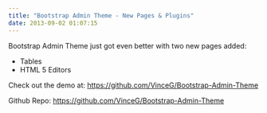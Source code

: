 ```yaml
---
title: "Bootstrap Admin Theme - New Pages & Plugins"
date: 2013-09-02 01:07:15
---
```


Bootstrap Admin Theme just got even better with two new pages added:
<ul>
	<li>Tables</li>
	<li>HTML 5 Editors</li>
</ul>
Check out the demo at: <a href="https://github.com/VinceG/Bootstrap-Admin-Theme" target="_blank">https://github.com/VinceG/Bootstrap-Admin-Theme</a>

Github Repo: <a href="https://github.com/VinceG/Bootstrap-Admin-Theme" target="_blank">https://github.com/VinceG/Bootstrap-Admin-Theme</a>
